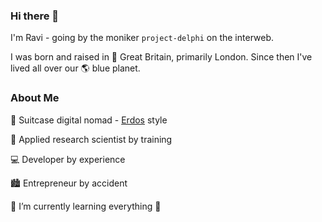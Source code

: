 ### Hi there 👋

I'm Ravi - going by the moniker `project-delphi` on the interweb. 

I was born and raised in 🏴󠁧󠁢󠁥󠁮󠁧󠁿󠁮󠁧󠁿 Great Britain, primarily London. Since then I've lived all over our 🌎 blue planet.

### About Me

🛄 Suitcase digital nomad - [Erdos](https://en.wikipedia.org/wiki/Paul_Erd%C5%91s) style

🥼 Applied research scientist by training

💻 Developer by experience

🏙️ Entrepreneur by accident

🌱 I’m currently learning everything 🤣

